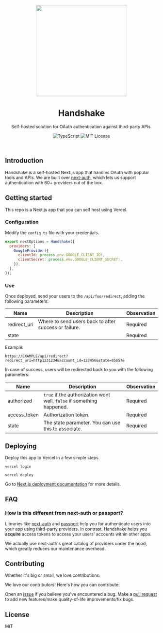 <br />

<p align="center">
  <img src="https://media1.giphy.com/media/750o1RprTNj8ldkwak/200.gif?cid=5a38a5a2julf1ukb89781yu88pth7ol9sm22s52gc88gc0hs&ep=v1_gifs_search&rid=300.gif&ct=g" width="300"/>

  <h1 align="center">Handshake</h1>

  <p align="center">
    Self-hosted solution for OAuth authentication against third-party APIs.
  </p>

  <p align="center" style="align: center;">
    <img src="https://img.shields.io/badge/TypeScript-blue" alt="TypeScript" />
    <img src="https://img.shields.io/badge/MIT-License" alt="MIT License" />
  </p>
</p>

<br />

## Introduction

Handshake is a self-hosted Next.js app that handles OAuth with popular tools and
APIs. We are built over [next-auth](https://github.com/nextauthjs/next-auth),
which lets us support authentication with 60+ providers out of the box.

## Getting started

This repo is a Next.js app that you can self host using Vercel.

### Configuration

Modify the `config.ts` file with your credentials.

```js
export nextOptions = Handshake({
  providers: [
    GoogleProvider({
      clientId: process.env.GOOGLE_CLIENT_ID!,
      clientSecret: process.env.GOOGLE_CLIENT_SECRET!,
    }),
  ],
});
```

### Use

Once deployed, send your users to the `/api/foo/redirect`, adding the following parameters:

| Name         | Description                                           | Observation |
| ------------ | ----------------------------------------------------- | ----------- |
| redirect_uri | Where to send users back to after success or failure. | Required    |
| state        |                                                       | Required    |

Example:

`https://EXAMPLE/api/redirect?redirect_uri=http1231234&account_id=123456&state=85657&`

In case of success, users will be redirected back to you with the following parameters:

| Name         | Description                                                           | Observation |
| ------------ | --------------------------------------------------------------------- | ----------- |
| authorized   | `true` if the authorization went well, `false` if something happened. | Required    |
| access_token | Authorization token.                                                  | Required    |
| state        | The state parameter. You can use this to associate.                   | Required    |

## Deploying

Deploy this app to Vercel in a few simple steps.

`vercel login`

`vercel deploy`

Go to [Next.js deployment documentation](https://nextjs.org/docs/deployment) for more details.

## FAQ

### How is this different from next-auth or passport?

Libraries like [next-auth](https://github.com/nextauthjs/next-auth) and
[passport](https://github.com/jaredhanson/passport) help you for authenticate
users into your app using third-party providers. In contrast, Handshake helps
you **acquire** access tokens to access your users' accounts within other apps.

We actually use next-auth's great catalog of providers under the hood, which
greatly reduces our maintenance overhead.

## Contributing

Whether it's big or small, we love contributions.

We love our contributors! Here's how you can contribute:

Open an [issue](https://github.com/fiberinc/handshake/issues) if you believe you've encountered a bug.
Make a [pull request](https://github.com/fiberinc/handshake/pulls) to add new features/make quality-of-life improvements/fix bugs.

## License

MIT
